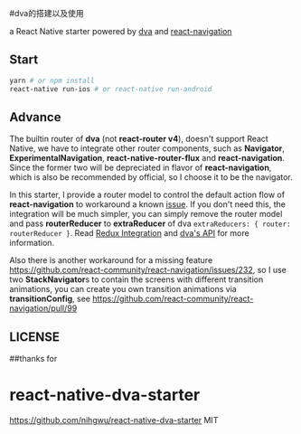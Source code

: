 
#dva的搭建以及使用

a React Native starter powered by [dva](https://github.com/dvajs/dva) and [react-navigation](https://github.com/react-community/react-navigation)

## Start

```bash
yarn # or npm install
react-native run-ios # or react-native run-android
```

## Advance

The builtin router of **dva** (not **react-router v4**), doesn't support React Native, we have to integrate other router components, such as **Navigator**, **ExperimentalNavigation**, **react-native-router-flux** and **react-navigation**. Since the former two will be depreciated in flavor of **react-navigation**, which is also be recommended by official, so I choose it to be the navigator.

In this starter, I provide a router model to control the default action flow of **react-navigation** to workaround a known [issue](https://github.com/react-community/react-navigation/issues/271). If you don't need this, the integration will be much simpler, you can simply remove the router model and pass **routerReducer** to **extraReducer** of dva `extraReducers: { router: routerReducer }`. Read [Redux Integration](https://reactnavigation.org/docs/guides/redux) and [dva's API](https://github.com/dvajs/dva/blob/master/docs/API.md) for more information.

Also there is another workaround for a missing feature https://github.com/react-community/react-navigation/issues/232, so I use two **StackNavigator**s to contain the screens with different transition animations, you can create you own transition animations via **transitionConfig**, see https://github.com/react-community/react-navigation/pull/99

## LICENSE

##thanks for
# react-native-dva-starter
https://github.com/nihgwu/react-native-dva-starter
MIT
